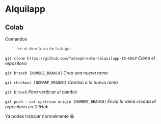 # Alquilapp

## Colab

Comandos
> En el directorio de trabajo:

`git clone https://github.com/TadeopCreator/alquilapp-IS-UNLP`
*Clona el repositorio*

`git branch [NOMBRE_BRANCH]`
*Crea una nueva rama*

`git checkout [NOMBRE_BRANCH]`
*Cambia a la nueva rama*

`git branch`
*Para verificar el cambio*

`git push --set-upstream origin [NOMBRE_BRANCH]`
*Envia la rama creada al repositorio en GitHub*

Ya podes trabajar normalmente :grinning: